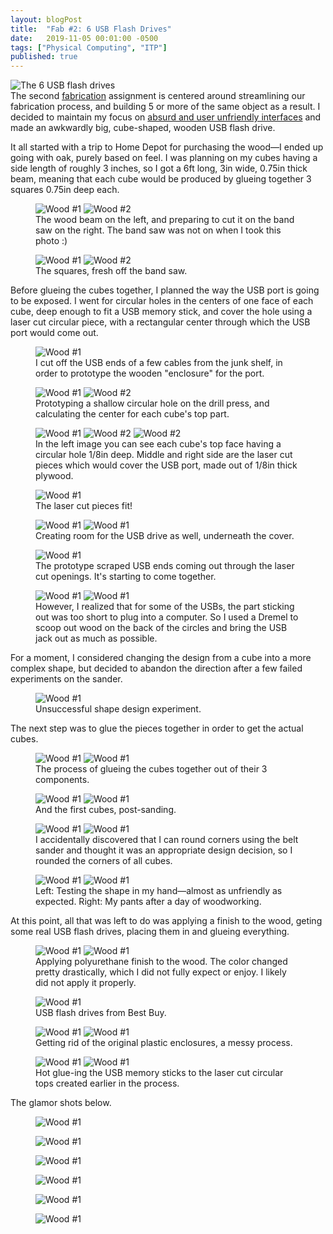 ```yaml
---
layout: blogPost
title:  "Fab #2: 6 USB Flash Drives"
date:   2019-11-05 00:01:00 -0500
tags: ["Physical Computing", "ITP"]
published: true
---
```

<figure style="margin: 0;">
  <img class="" style="border: none;" src="/assets/images/blog/2019-11-05-usb-flash-drives/e.jpg" alt="The 6 USB flash drives"/>
  <figcaption>
  </figcaption>
</figure>
The second <a class="underlined" target="__blank" href="https://itp.nyu.edu/fab/">fabrication</a> assignment is centered around streamlining our fabrication process, and building 5 or more of the same object as a result. I decided to maintain my focus on <a href="/2019/10/30/flashlight.html" class="underlined">absurd and user unfriendly interfaces</a> and made an awkwardly big, cube-shaped, wooden USB flash drive.

It all started with a trip to Home Depot for purchasing the wood—I ended up going with oak, purely based on feel. I was planning on my cubes having a side length of roughly 3 inches, so I got a 6ft long, 3in wide, 0.75in thick beam, meaning that each cube would be produced by glueing together 3 squares 0.75in deep each.

<figure>
  <img class="img-row-2" style="" src="/assets/images/blog/2019-11-05-usb-flash-drives/2.JPG" alt="Wood #1"/>
    <img class="img-row-2" style="" src="/assets/images/blog/2019-11-05-usb-flash-drives/3.JPG" alt="Wood #2"/>
  <figcaption>
    The wood beam on the left, and preparing to cut it on the band saw on the right. The band saw was not on when I took this photo :)
  </figcaption>
</figure>

<figure>
  <img class="img-row-2" style="" src="/assets/images/blog/2019-11-05-usb-flash-drives/4.JPG" alt="Wood #1"/>
    <img class="img-row-2" style="" src="/assets/images/blog/2019-11-05-usb-flash-drives/5.JPG" alt="Wood #2"/>
  <figcaption>
    The squares, fresh off the band saw.
  </figcaption>
</figure>

Before glueing the cubes together, I planned the way the USB port is going to be exposed. I went for circular holes in the centers of one face of each cube, deep enough to fit a USB memory stick, and cover the hole using a laser cut circular piece, with a rectangular center through which the USB port would come out.

<figure>
  <img class="img-row-2" style="" src="/assets/images/blog/2019-11-05-usb-flash-drives/1.JPG" alt="Wood #1"/>
  <figcaption>
    I cut off the USB ends of a few cables from the junk shelf, in order to prototype the wooden "enclosure" for the port.
  </figcaption>
</figure>

<figure>
  <img class="img-row-2" style="" src="/assets/images/blog/2019-11-05-usb-flash-drives/6.JPG" alt="Wood #1"/>
    <img class="img-row-2" style="" src="/assets/images/blog/2019-11-05-usb-flash-drives/7.JPG" alt="Wood #2"/>
  <figcaption>
    Prototyping a shallow circular hole on the drill press, and calculating the center for each cube's top part.
  </figcaption>
</figure>

<figure>
    <img class="img-row-3" style="" src="/assets/images/blog/2019-11-05-usb-flash-drives/8.JPG" alt="Wood #1"/>
    <img class="img-row-3" style="" src="/assets/images/blog/2019-11-05-usb-flash-drives/9.JPG" alt="Wood #2"/>
    <img class="img-row-3" style="" src="/assets/images/blog/2019-11-05-usb-flash-drives/10.JPG" alt="Wood #2"/>
  <figcaption>
    In the left image you can see each cube's top face having a circular hole 1/8in deep. Middle and right side are the laser cut pieces which would cover the USB port, made out of 1/8in thick plywood.
  </figcaption>
</figure>

<figure>
  <img class="img-row-2" style="" src="/assets/images/blog/2019-11-05-usb-flash-drives/11.JPG" alt="Wood #1"/>
  <figcaption>
    The laser cut pieces fit!
  </figcaption>
</figure>

<figure>
  <img class="img-row-2" style="" src="/assets/images/blog/2019-11-05-usb-flash-drives/12.JPG" alt="Wood #1"/>
  <img class="img-row-2" style="" src="/assets/images/blog/2019-11-05-usb-flash-drives/13.JPG" alt="Wood #1"/>
  <figcaption>
    Creating room for the USB drive as well, underneath the cover.
  </figcaption>
</figure>

<figure>
  <img class="img-row-2" style="" src="/assets/images/blog/2019-11-05-usb-flash-drives/15.JPG" alt="Wood #1"/>
  <figcaption>
    The prototype scraped USB ends coming out through the laser cut openings. It's starting to come together.
  </figcaption>
</figure>

<figure>
  <img class="img-row-2" style="" src="/assets/images/blog/2019-11-05-usb-flash-drives/17.JPG" alt="Wood #1"/>
  <img class="img-row-2" style="" src="/assets/images/blog/2019-11-05-usb-flash-drives/16.JPG" alt="Wood #1"/>
  <figcaption>
    However, I realized that for some of the USBs, the part sticking out was too short to plug into a computer. So I used a Dremel to scoop out wood on the back of the circles and bring the USB jack out as much as possible.
  </figcaption>
</figure>

For a moment, I considered changing the design from a cube into a more complex shape, but decided to abandon the direction after a few failed experiments on the sander.

<figure>
  <img class="img-row-2" style="" src="/assets/images/blog/2019-11-05-usb-flash-drives/18.JPG" alt="Wood #1"/>
  <figcaption>
    Unsuccessful shape design experiment.
  </figcaption>
</figure>

The next step was to glue the pieces together in order to get the actual cubes.

<figure>
  <img class="img-row-2" style="" src="/assets/images/blog/2019-11-05-usb-flash-drives/19.JPG" alt="Wood #1"/>
  <img class="img-row-2" style="" src="/assets/images/blog/2019-11-05-usb-flash-drives/20.JPG" alt="Wood #1"/>
  <figcaption>
    The process of glueing the cubes together out of their 3 components.
  </figcaption>
</figure>

<figure>
  <img class="img-row-2" style="" src="/assets/images/blog/2019-11-05-usb-flash-drives/22.JPG" alt="Wood #1"/>
  <img class="img-row-2" style="" src="/assets/images/blog/2019-11-05-usb-flash-drives/23.JPG" alt="Wood #1"/>
  <figcaption>
    And the first cubes, post-sanding.
  </figcaption>
</figure>

<figure>
  <img class="img-row-2" style="" src="/assets/images/blog/2019-11-05-usb-flash-drives/25.JPG" alt="Wood #1"/>
  <img class="img-row-2" style="" src="/assets/images/blog/2019-11-05-usb-flash-drives/26.JPG" alt="Wood #1"/>
  <figcaption>
    I accidentally discovered that I can round corners using the belt sander and thought it was an appropriate design decision, so I rounded the corners of all cubes.
  </figcaption>
</figure>

<figure>
  <img class="img-row-2" style="" src="/assets/images/blog/2019-11-05-usb-flash-drives/28.JPG" alt="Wood #1"/>
  <img class="img-row-2" style="" src="/assets/images/blog/2019-11-05-usb-flash-drives/29.JPG" alt="Wood #1"/>
  <figcaption>
    Left: Testing the shape in my hand—almost as unfriendly as expected.
    Right: My pants after a day of woodworking.
  </figcaption>
</figure>

At this point, all that was left to do was applying a finish to the wood, geting some real USB flash drives, placing them in and glueing everything. 

<figure>
  <img class="img-row-2" style="" src="/assets/images/blog/2019-11-05-usb-flash-drives/31.JPG" alt="Wood #1"/>
  <img class="img-row-2" style="" src="/assets/images/blog/2019-11-05-usb-flash-drives/32.JPG" alt="Wood #1"/>
  <figcaption>
    Applying polyurethane finish to the wood. The color changed pretty drastically, which I did not fully expect or enjoy. I likely did not apply it properly.
  </figcaption>
</figure>

<figure>
  <img class="img-row-2" style="" src="/assets/images/blog/2019-11-05-usb-flash-drives/33.JPG" alt="Wood #1"/>
  <figcaption>
    USB flash drives from Best Buy.
  </figcaption>
</figure>

<figure>
  <img class="img-row-2" style="" src="/assets/images/blog/2019-11-05-usb-flash-drives/34.JPG" alt="Wood #1"/>
  <img class="img-row-2" style="" src="/assets/images/blog/2019-11-05-usb-flash-drives/35.JPG" alt="Wood #1"/>
  <figcaption>
    Getting rid of the original plastic enclosures, a messy process.
  </figcaption>
</figure>

<figure>
  <img class="img-row-2" style="" src="/assets/images/blog/2019-11-05-usb-flash-drives/36.JPG" alt="Wood #1"/>
  <img class="img-row-2" style="" src="/assets/images/blog/2019-11-05-usb-flash-drives/37.JPG" alt="Wood #1"/>
  <figcaption>
    Hot glue-ing the USB memory sticks to the laser cut circular tops created earlier in the process.
  </figcaption>
</figure>

The glamor shots below.

<figure>
  <img class="" style="" src="/assets/images/blog/2019-11-05-usb-flash-drives/a.JPG" alt="Wood #1"/>
  <figcaption>
  </figcaption>
</figure>

<figure>
  <img class="" style="" src="/assets/images/blog/2019-11-05-usb-flash-drives/b.JPG" alt="Wood #1"/>
  <figcaption>
  </figcaption>
</figure>

<figure>
  <img class="" style="" src="/assets/images/blog/2019-11-05-usb-flash-drives/c.jpg" alt="Wood #1"/>
  <figcaption>
  </figcaption>
</figure>

<figure>
  <img class="" style="" src="/assets/images/blog/2019-11-05-usb-flash-drives/d.jpg" alt="Wood #1"/>
  <figcaption>
  </figcaption>
</figure>

<figure>
  <img class="" style="" src="/assets/images/blog/2019-11-05-usb-flash-drives/e.jpg" alt="Wood #1"/>
  <figcaption>
  </figcaption>
</figure>

<figure>
  <img class="" style="" src="/assets/images/blog/2019-11-05-usb-flash-drives/f.jpg" alt="Wood #1"/>
  <figcaption>
  </figcaption>
</figure>